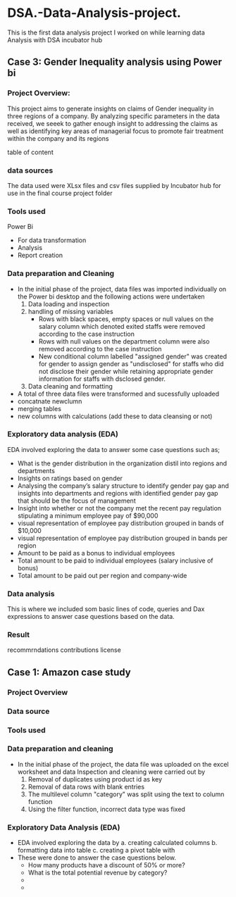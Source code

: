 # DSA.-Data-Analysis-project.
This is the first data analysis project I worked on while learning data Analysis with DSA incubator hub

## Case 3: Gender Inequality analysis using Power bi

### Project Overview:
This project aims to generate insights on claims of Gender inequality in three regions of a company. By analyzing specific parameters in the data received, we seeek to gather enough insight to addressing the claims as well as identifying key areas of managerial focus to promote fair treatment within the company and its regions 

table of content
### data sources
The data used were XLsx files and csv files supplied by Incubator hub for use in the final course project folder

### Tools used
Power Bi
   - For data transformation
   - Analysis
   - Report creation
### Data preparation and Cleaning
 - In the initial phase of the project, data files was imported individually on the Power bi desktop and the following actions were undertaken
   1. Data loading and inspection
   2. handling of missing variables
      - Rows with black spaces, empty spaces or null values on the salary column which denoted exited staffs were removed according to the case instruction
      - Rows with null values on the department column were also removed according to the case instruction
      - New conditional column labelled "assigned gender" was created for gender to assign gender as "undisclosed" for staffs who did not disclose their gender while retaining appropriate gender information for staffs with dsclosed gender.
   3. Data cleaning and formatting   
- A total of three data files were transformed and sucessfully uploaded
- concatnate newclumn
- merging tables
- new columns with calculations (add these to data cleansing or not)
### Exploratory data analysis (EDA)
EDA involved exploring the data to answer some case questions such as;
- What is the gender distribution in the organization distil into regions and 
departments 
- Insights on ratings based on gender 
- Analysing the company’s salary structure to identify gender pay gap and insights into departments and regions with identified gender pay gap that should be the focus of 
management 
- Insight into whether or not the company met the recent pay regulation stipulating a minimum employee pay of $90,000 
- visual representation of employee pay distribution grouped in bands of $10,000
-  visual representation of employee pay distribution grouped in bands per region
-  Amount to be paid as a bonus to individual employees
-  Total amount to be paid to individual employees (salary inclusive of 
bonus)
- Total amount to be paid out per region and company-wide
### Data analysis
This is where we included som basic lines of code, queries and Dax expressions to answer case questions based on the data. 
### Result
recommrndations
contributions
license









## Case 1: Amazon case study

### Project Overview
### Data source
### Tools used
### Data preparation and cleaning
- In the initial phase of the project, the data file was uploaded on the excel worksheet and data Inspection and cleaning were carried out by
     1. Removal of duplicates using product id as key
     2. Removal of data rows with blank entries
     3. The multilevel column "category" was split using the text to column function
     4. Using the filter function, incorrect data type was fixed
### Exploratory Data Analysis (EDA)
- EDA involved exploring the data by
  a. creating calculated columns
  b. formatting data into table
  c. creating a pivot table with
- These were done to answer the case questions below.
   - How many products have a discount of 50% or more?
   - What is the total potential revenue by category?
   - 
  - 
     
